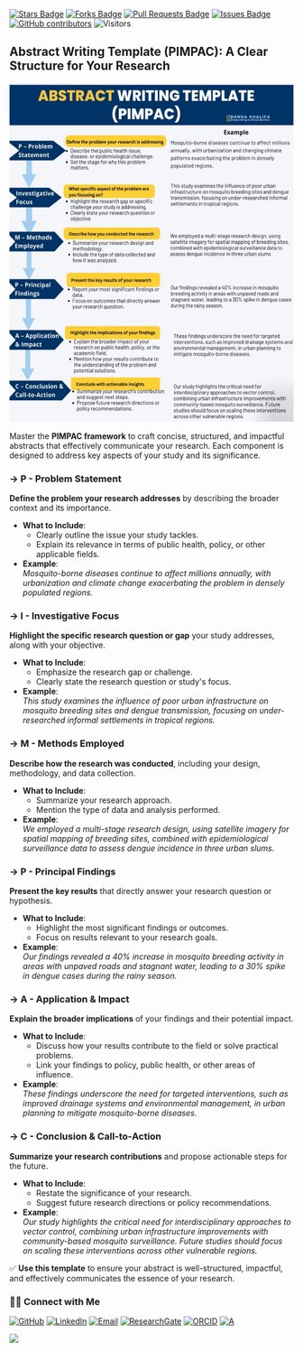 <a href="https://github.com/drshahizan/short-course/stargazers"><img src="https://img.shields.io/github/stars/drshahizan/short-course" alt="Stars Badge"/></a>
<a href="https://github.com/drshahizan/short-course/network/members"><img src="https://img.shields.io/github/forks/drshahizan/short-course" alt="Forks Badge"/></a>
<a href="https://github.com/drshahizan/short-course/pulls"><img src="https://img.shields.io/github/issues-pr/drshahizan/short-course" alt="Pull Requests Badge"/></a>
<a href="https://github.com/drshahizan/short-course"><img src="https://img.shields.io/github/issues/drshahizan/short-course" alt="Issues Badge"/></a>
<a href="https://github.com/drshahizan/short-course/graphs/contributors"><img alt="GitHub contributors" src="https://img.shields.io/github/contributors/drshahizan/short-course?color=2b9348"></a>
![Visitors](https://api.visitorbadge.io/api/visitors?path=https%3A%2F%2Fgithub.com%2Fdrshahizan%2Fshort-course&labelColor=%23d9e3f0&countColor=%23697689&style=flat)

## Abstract Writing Template (PIMPAC): A Clear Structure for Your Research

 <img src="https://github.com/drshahizan/short-course/blob/main/25upsi/images/abstract.jpeg" alt="Image Alt Text"  height="600">

Master the **PIMPAC framework** to craft concise, structured, and impactful abstracts that effectively communicate your research. Each component is designed to address key aspects of your study and its significance.

### **→ P - Problem Statement**
**Define the problem your research addresses** by describing the broader context and its importance.  
- **What to Include**:
  - Clearly outline the issue your study tackles.
  - Explain its relevance in terms of public health, policy, or other applicable fields.
- **Example**:  
  *Mosquito-borne diseases continue to affect millions annually, with urbanization and climate change exacerbating the problem in densely populated regions.*

### **→ I - Investigative Focus**
**Highlight the specific research question or gap** your study addresses, along with your objective.  
- **What to Include**:
  - Emphasize the research gap or challenge.
  - Clearly state the research question or study's focus.
- **Example**:  
  *This study examines the influence of poor urban infrastructure on mosquito breeding sites and dengue transmission, focusing on under-researched informal settlements in tropical regions.*


### **→ M - Methods Employed**
**Describe how the research was conducted**, including your design, methodology, and data collection.  
- **What to Include**:
  - Summarize your research approach.
  - Mention the type of data and analysis performed.
- **Example**:  
  *We employed a multi-stage research design, using satellite imagery for spatial mapping of breeding sites, combined with epidemiological surveillance data to assess dengue incidence in three urban slums.*


### **→ P - Principal Findings**
**Present the key results** that directly answer your research question or hypothesis.  
- **What to Include**:
  - Highlight the most significant findings or outcomes.
  - Focus on results relevant to your research goals.
- **Example**:  
  *Our findings revealed a 40% increase in mosquito breeding activity in areas with unpaved roads and stagnant water, leading to a 30% spike in dengue cases during the rainy season.*


### **→ A - Application & Impact**
**Explain the broader implications** of your findings and their potential impact.  
- **What to Include**:
  - Discuss how your results contribute to the field or solve practical problems.
  - Link your findings to policy, public health, or other areas of influence.
- **Example**:  
  *These findings underscore the need for targeted interventions, such as improved drainage systems and environmental management, in urban planning to mitigate mosquito-borne diseases.*


### **→ C - Conclusion & Call-to-Action**
**Summarize your research contributions** and propose actionable steps for the future.  
- **What to Include**:
  - Restate the significance of your research.
  - Suggest future research directions or policy recommendations.
- **Example**:  
  *Our study highlights the critical need for interdisciplinary approaches to vector control, combining urban infrastructure improvements with community-based mosquito surveillance. Future studies should focus on scaling these interventions across other vulnerable regions.*


✅ **Use this template** to ensure your abstract is well-structured, impactful, and effectively communicates the essence of your research.

### 🙌🏻 Connect with Me
<p align="left">
    <a href="https://github.com/drshahizan" target="_blank"><img alt="GitHub" src="https://img.shields.io/badge/-@drshahizan-181717?style=flat-square&logo=GitHub&logoColor=white"></a>
    <a href="https://www.linkedin.com/in/drshahizan" target="_blank"><img alt="LinkedIn" src="https://img.shields.io/badge/-drshahizan-blue?style=flat-square&logo=Linkedin&logoColor=white&link=https://www.linkedin.com/in/drshahizan/"></a>
    <a href="mailto:shahizan@utm.my" target="_blank"><img alt="Email" src="https://img.shields.io/badge/-shahizan@utm.my-c14438?style=flat-square&logo=Gmail&logoColor=white&link=mailto:shahizan@utm.my.com"></a>
    <a href="https://www.researchgate.net/profile/Mohd-Othman-28" target="_blank"><img alt="ResearchGate" src="https://img.shields.io/badge/-ResearchGate-00CCBB?style=flat-square&logo=ResearchGate&logoColor=white"></a>
    <a href="https://orcid.org/0000-0003-4261-1873" target="_blank"><img alt="ORCID" src="https://img.shields.io/badge/-ORCID-A6CE39?style=flat-square&logo=ORCID&logoColor=white"></a> 
 <a href="https://visitorbadge.io/status?path=https%3A%2F%2Fgithub.com%2Fdrshahizan" target="_blank"><img alt="A" src="https://api.visitorbadge.io/api/visitors?path=https%3A%2F%2Fgithub.com%2Fdrshahizan&labelColor=%23697689&countColor=%23555555&style=plastic"></a>
 
![](https://hit.yhype.me/github/profile?user_id=81284918)
</p>


